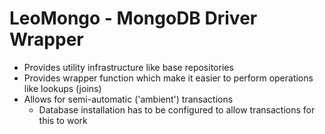 # LeoMongo - MongoDB Driver Wrapper

- Provides utility infrastructure like base repositories
- Provides wrapper function which make it easier to perform operations like lookups (joins)
- Allows for semi-automatic ('ambient') transactions
  - Database installation has to be configured to allow transactions for this to work 